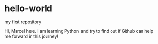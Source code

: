 # hello-world
my first repository

Hi, Marcel here. I am learning Python, and try to find out if Github can help me forward in this journey!
